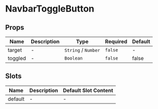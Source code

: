 # NavbarToggleButton

## Props

<!-- @vuese:NavbarToggleButton:props:start -->
|Name|Description|Type|Required|Default|
|---|---|---|---|---|
|target|-|`String` /  `Number`|`false`|-|
|toggled|-|`Boolean`|`false`|false|

<!-- @vuese:NavbarToggleButton:props:end -->


## Slots

<!-- @vuese:NavbarToggleButton:slots:start -->
|Name|Description|Default Slot Content|
|---|---|---|
|default|-|-|

<!-- @vuese:NavbarToggleButton:slots:end -->


